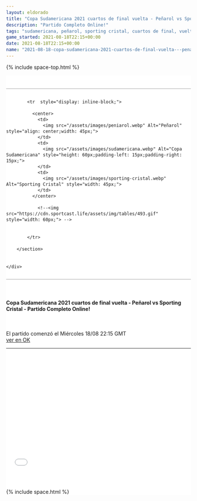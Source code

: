 ```yaml
---
layout: eldorado
title: "Copa Sudamericana 2021 cuartos de final vuelta - Peñarol vs Sporting Cristal - Partido Completo Online!"
description: "Partido Completo Online!"
tags: "sudamericana, peñarol, sporting cristal, cuartos de final, vuelta"
game_started: 2021-08-18T22:15+00:00
date: 2021-08-18T22:15+00:00
name: "2021-08-18-copa-sudamericana-2021-cuartos-de-final-vuelta---penarol-vs-sporting-cristal---partido-completo-online.md"
---
```


<div id="fb-root"></div>
<script async defer crossorigin="anonymous" src="https://connect.facebook.net/en_US/sdk.js#xfbml=1&version=v11.0&appId=360550859009535&autoLogAppEvents=1" nonce="GWSoBacg"></script>

  {% include space-top.html %}

<style>

  .seccion-banner {
    background-color: #e3dbdb;
    padding: 10px;
  }

  .iframe-container {
    overflow: hidden;
    /* 16:9 aspect ratio */
    padding-top: 56.25%;
    position: relative;
  }

  .iframe-container iframe {
    border: 0;
    height: 100%;
    left: 0;
    position: absolute;
    top: 0;
    width: 100%;
  }

</style>



<div class="container" style="background-color: #fff;padding-top: 35px;">


   <div class="row">
    <div class="col-sm-12" style="background: #fff;">
        <section class="section-banner" style="background: #fff;padding-top: 12px;padding-bottom: 12px;border-top: 2px solid #ccc;border-bottom: 2px solid #ccc;">  <!-- border-bottom: 2px solid #001b68; -->

            <tr  style="display: inline-block;">

              <center>
                <td>
                  <img src="/assets/images/peniarol.webp" Alt="Peñarol" style="align: center;width: 45px;">
                </td>
                <td>
                  <img src="/assets/images/sudamericana.webp" Alt="Copa Sudamericana" style="height: 60px;padding-left: 15px;padding-right: 15px;">
                </td>
                <td>
                  <img src="/assets/images/sporting-cristal.webp" Alt="Sporting Cristal" style="width: 45px;">
                </td>
              </center>

                <!--<img src="https://cdn.sportcast.life/assets/img/tables/493.gif" style="width: 60px;"> -->


            </tr>

        </section>


    </div>
  </div>

  <section>
    <div class="container" style="padding-top: 35px;padding-bottom: 35px;">
      <div class="row">
        <h4>Copa Sudamericana 2021 cuartos de final vuelta - Peñarol vs Sporting Cristal - Partido Completo Online!</h4><br>
        <p>El partido comenzó el <span>Miércoles 18/08 22:15 GMT</span><br>
        <a href="//ok.ru/videoembed/2788653337267">ver en OK</a></p>
        <hr>
        <br><br>
        <div class="col-sm-12 iframe-container">
          <iframe src="//ok.ru/videoembed/2788653337267" allowfullscreen></iframe> <!-- <iframe width="560" height="315" src="//ok.ru/videoembed/2685580413619" frameborder="0" allow="autoplay" allowfullscreen></iframe> //ok.ru/videoembed/2683932773043 -->
        </div>
      </div>
    </div>
  </section>


  <div class="fb-comments" data-href="{{ post.url }}" data-width="100%" data-numposts="20"></div>

  {% include space.html %}
